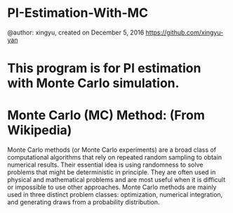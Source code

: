 # PI-Estimation-With-MC
@author: xingyu, created on December 5, 2016
https://github.com/xingyu-yan

# This program is for PI estimation with Monte Carlo simulation. 

# Monte Carlo (MC) Method: (From Wikipedia)
Monte Carlo methods (or Monte Carlo experiments) are a broad class of computational algorithms that rely on repeated random sampling to obtain numerical results. Their essential idea is using randomness to solve problems that might be deterministic in principle. They are often used in physical and mathematical problems and are most useful when it is difficult or impossible to use other approaches. Monte Carlo methods are mainly used in three distinct problem classes: optimization, numerical integration, and generating draws from a probability distribution.
